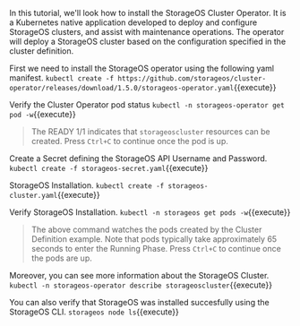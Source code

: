 In this tutorial, we'll look how to install the StorageOS Cluster Operator. It is a Kubernetes native application developed to deploy and configure StorageOS clusters, and assist with maintenance operations. The operator will deploy a StorageOS cluster based on the configuration specified in the cluster definition.


First we need to install the StorageOS operator using the following yaml manifest.
`kubectl create -f https://github.com/storageos/cluster-operator/releases/download/1.5.0/storageos-operator.yaml`{{execute}}

Verify the Cluster Operator pod status
`kubectl -n storageos-operator get pod -w`{{execute}}

> The READY 1/1 indicates that `storageoscluster` resources can be created. Press `Ctrl+C` to continue once the pod is up.

Create a Secret defining the StorageOS API Username and Password.
`kubectl create -f storageos-secret.yaml`{{execute}}

StorageOS Installation.
`kubectl create -f storageos-cluster.yaml`{{execute}}

Verify StorageOS Installation.
`kubectl -n storageos get pods -w`{{execute}}

> The above command watches the pods created by the Cluster Definition example. Note that pods typically take approximately 65 seconds to enter the Running Phase. Press `Ctrl+C` to continue once the pods are up.

Moreover, you can see more information about the StorageOS Cluster.
`kubectl -n storageos-operator describe storageoscluster`{{execute}}

You can also verify that StorageOS was installed succesfully using the StorageOS CLI.
`storageos node ls`{{execute}}